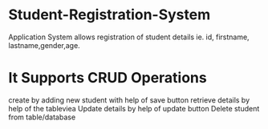 # Student-Registration-System
Application System allows registration of student details ie. id, firstname, lastname,gender,age.

# It Supports CRUD Operations
create by adding new student with help of save button
retrieve details by help of the tableviea
Update details by help of update button
Delete student from table/database
